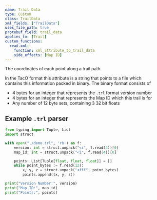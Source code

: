 ```yaml
---
name: Trail Data
type: Custom
class: TrailData
xml_fields: ["TrailData"]
uses_file_path: true
protobuf_field: trail_data
applies_to: [Trail]
custom_functions:
  read.xml:
    function: xml_attribute_to_trail_data
    side_effects: [Map ID]
---
```


The coordinates of each point along a trail path.

In the TacO format this attribute is a string that points to a file which contains this information packed in binary. The binary format consists of

- 4 bytes for an integer that represents the `.trl` format version number
- 4 bytes for an integer that represents the Map ID which this trail is for
- Any number of 12 byte sets, containing 3 32 bit floats

Example `.trl` parser
--------------------------------------------------------------------------------

```python
from typing import Tuple, List
import struct

with open("./demo.trl", 'rb') as f:
    version: int = struct.unpack("<i", f.read(4))[0]
    map_id: int = struct.unpack("<i", f.read(4))[0]

    points: List[Tuple[float, float, float]] = []
    while point_bytes := f.read(12):
        x, y, z = struct.unpack("<fff", point_bytes)
        points.append((x, y, z))

print("Version Number:", version)
print("Map ID:", map_id)
print("Points:", points)
```

